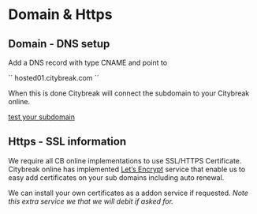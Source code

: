 # Domain & Https

## Domain - DNS setup

Add a DNS record with type CNAME and point to 

´´
hosted01.citybreak.com
´´

When this is done Citybreak will connect the subdomain to your Citybreak online.

[test your subdomain](http://kund.delat.se/online3/hosted)

## Https - SSL information
We require all CB online implementations to use SSL/HTTPS Certificate.
Citybreak online has implemented [Let’s Encrypt](https://letsencrypt.org) service that enable us to easy add certificates on your sub domains including auto renewal.

We can install your own certificates as a addon service if requested.
_Note this extra service we that we will debit if asked for._
